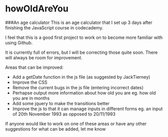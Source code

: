 # howOldAreYou
###An age calculator
This is an age calculator that I set up 3 days after finishing the JavaScript course in codecademy.

I feel that this is a good first project to work on to become more familiar with using Github.

It is currently full of errors, but I will be correcting those quite soon. There will always be room for improvement.

Areas that can be improved:
- Add a getDate function in the js file (as suggested by JackTierney)
- Improve the CSS
- Remove the current bugs in the js file (entering incorrect dates)
- Perhapse output more information about how old you are eg. how old you are in months
- Add some jquery to make the transitions better
- Improve the js to that it can manage inputs in different forms eg. an input of 20th November 1993 as opposed to 20/11/1993

If anyone would like to work on one of these areas or have any other suggestions for what can be added, let me know
